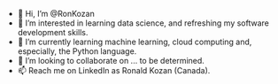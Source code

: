 - 👋 Hi, I’m @RonKozan
- 👀 I’m interested in learning data science, and refreshing my software development skills.
- 🌱 I’m currently learning machine learning, cloud computing and, especially, the Python language.
- 💞️ I’m looking to collaborate on ... to be determined.
- 📫 Reach me on LinkedIn as Ronald Kozan (Canada).

<!---
RonKozan/RonKozan is a ✨ special ✨ repository because its `README.md` (this file) appears on your GitHub profile.
You can click the Preview link to take a look at your changes.
--->
